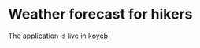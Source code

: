 # Weather forecast for hikers

The application is live in [koyeb](https://independent-francoise-freeletz-c8764fdc.koyeb.app/)
